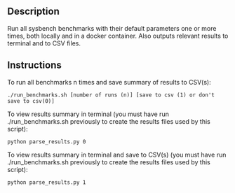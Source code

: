 ## Description
Run all sysbench benchmarks with their default parameters one or more times, both locally and in a docker container. Also outputs relevant results to terminal and to CSV files.


## Instructions
To run all benchmarks n times and save summary of results to CSV(s):
```
./run_benchmarks.sh [number of runs (n)] [save to csv (1) or don't save to csv(0)]
```
 
To view results summary in terminal (you must have run ./run_benchmarks.sh previously to create the results files used by this script):
```
python parse_results.py 0
```

To view results summary in terminal and save to CSV(s) (you must have run ./run_benchmarks.sh previously to create the results files used by this script):
```
python parse_results.py 1
```

